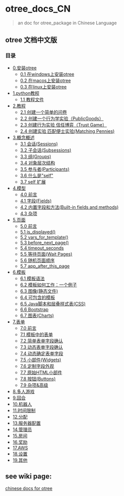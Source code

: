 # otree_docs_CN

> an doc for otree_package in Chinese Language

## otree 文档中文版

### 目录

- [0.安装otree](#)
  - [0.1 在windows上安装otree](docs/0.1-%E5%9C%A8windows%E4%B8%8A%E5%AE%89%E8%A3%85otree.md)
  - [0.2 在macos上安装otree](docs/0.2-%E5%9C%A8macOs%E4%B8%8A%E5%AE%89%E8%A3%85otree.md)
  - [0.3 在linux上安装otree](docs/0.3-%E5%9C%A8linux%E4%B8%8A%E5%AE%89%E8%A3%85otree.md)
- [1.python教程](#)
  - [1.1 教程文件](docs/1.1-%E6%95%99%E7%A8%8B%E6%96%87%E4%BB%B6.md)
- [2.教程](#)
  - [2.1 创建一个简单的问卷](docs/2.1-%E5%88%9B%E5%BB%BA%E4%B8%80%E4%B8%AA%E7%AE%80%E5%8D%95%E7%9A%84%E9%97%AE%E5%8D%B7.md)
  - [2.2 创建一个行为学实验（PublicGoods）](docs/2.2-%E5%88%9B%E5%BB%BA%E4%B8%80%E4%B8%AA%E8%A1%8C%E4%B8%BA%E5%AD%A6%E5%AE%9E%E9%AA%8C%EF%BC%88PublicGoods%EF%BC%89.md)
  - [2.3 创建行为实验 信任博弈（Trust Game）](docs/2.3-%E5%88%9B%E5%BB%BA%E8%A1%8C%E4%B8%BA%E5%AE%9E%E9%AA%8C---%E4%BF%A1%E4%BB%BB%E5%8D%9A%E5%BC%88%EF%BC%88Trust-Game%EF%BC%89.md)
  - [2.4 创建实验 匹配便士实验(Matching Pennies)](docs/2.4-%E5%88%9B%E5%BB%BA%E8%AF%95%E9%AA%8C---%E5%8C%B9%E9%85%8D%E4%BE%BF%E5%A3%AB%E8%AF%95%E9%AA%8C.md)
- [3.概念概述](#)
  - [3.1 会话(Sessions)](docs/3.1-%E4%BC%9A%E8%AF%9D(Sessions).md)
  - [3.2 子会话(Subsessions)](docs/3.2-%E5%AD%90%E4%BC%9A%E8%AF%9D(Subsessions).md)
  - [3.3 组(Groups)](docs/3.3-%E7%BB%84(Groups).md)
  - [3.4 对象层次结构](docs/3.4-%E5%AF%B9%E8%B1%A1%E5%B1%82%E6%AC%A1%E7%BB%93%E6%9E%84.md)
  - [3.5 参与者(Participants)](docs/3.5-%E5%8F%82%E4%B8%8E%E8%80%85(Participants).md)
  - [3.6 什么是"self"](docs/3.6-%E4%BB%80%E4%B9%88%E6%98%AF%22self%22%3F.md)
  - [3.7 self 扩展](docs/3.7-%22self%22%E6%89%A9%E5%B1%95.md)
- [4.模型](#)
  - [4.0 前言](https://github.com/anlint/otree-docs-CN/blob/master/docs/4.0-%E5%89%8D%E8%A8%80.md)
  - [4.1 字段(Fields)](https://github.com/anlint/otree-docs-CN/blob/master/docs/4.1-字段(Fields).md)
  - [4.2 内置字段和方法(Built-in fields and methods)](https://github.com/anlint/otree-docs-CN/blob/master/docs/4.2-内置字段和方法(Built-in%20fields%20and%20methods).md)
  - [4.3 杂项](https://github.com/anlint/otree-docs-CN/blob/master/docs/4.3-杂项.md)
- [5.页面](#)
  - [5.0 前言](docs/5.0-前言.md)
  - [5.1 is_displayed()](docs/5.1-is_displayed().md)
  - [5.2 vars_for_template()](docs/5.2-vars_for_template().md)
  - [5.3 before_next_page()](docs/5.3-before_next_page().md)
  - [5.4 timeout_seconds](docs/5.4-timeout_seconds.md)
  - [5.5 等待页面(Wait Pages)](https://github.com/anlint/otree-docs-CN/blob/master/docs/5.5-等待页面(Wait%20Pages).md)
  - [5.6 随机页面顺序](docs/5.6-随机页面顺序.md)
  - [5.7 app_after_this_page](docs/5.7-app_after_this_page.md)
- [6.模板](#)
  - [6.1 模板语法](docs/6.1-模板语法.md)
  - [6.2 模板如何工作：一个例子](docs/6.2-模板如何工作：一个例子.md)
  - [6.3 图像(静态文件)](docs/6.3-图像(静态文件).md)
  - [6.4 可包含的模板](docs/6.4-可包含的模板.md)
  - [6.5 Java脚本和层叠样式表(CSS)](docs/6.5-Java脚本和层叠样式表(CSS).md)
  - [6.6 Bootstrap](docs/6.6-Bootstrap.md)
  - [6.7 图表(Charts)](docs/6.7-图表(Charts).md)
- [7.表单](#)
  - [7.0 前言](docs/7.0-前言.md)
  - [7.1 模板中的表单](docs/7.1-模板中的表单.md)
  - [7.2 简单表单字段确认](docs/7.2-简单表单字段确认.md)
  - [7.3 动态表单字段确认](docs/7.3-动态表单字段确认.md)
  - [7.4 动态确定表单字段](docs/7.4-动态确定表单字段.md)
  - [7.5 小部件(Widgets)](docs/7.5-小部件(Widgets).md)
  - [7.6 定制字段外观](docs/7.6-定制字段外观.md)
  - [7.7 原始HTML小部件](docs/7.7-原始HTML小部件.md)
  - [7.8 按钮(Buttons)](docs/7.8-按钮(Buttons).md)
  - [7.9 杂项&高级](docs/7.9-杂项&高级.md)
- [8.多人游戏](#)
- [9.回合](#)
- [10.机器人](#)
- [11.时间限制](#)
- [12.分配](#)
- [13.服务器配置](#)
- [14.管理员](#)
- [15.房间](#)
- [16.奖励](#)
- [17.AWS](#)
- [18.设置](#)
- [19.其他](#)
## see wiki page:

[chinese docs for otree](docs)
